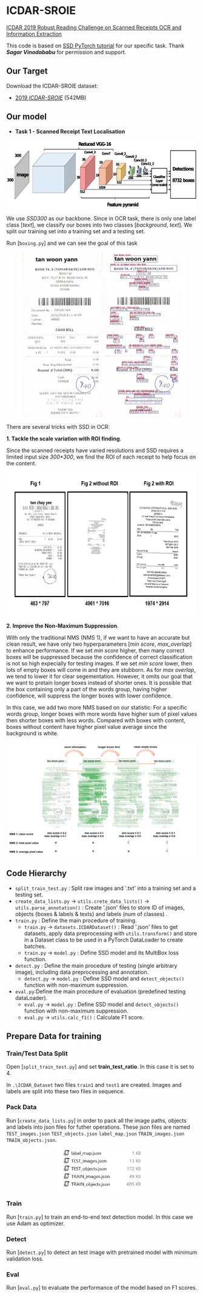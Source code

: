 # ICDAR-SROIE

[ICDAR 2019 Robust Reading Challenge on Scanned Receipts OCR and Information Extraction](http://rrc.cvc.uab.es/?ch=13)

This code is based on [SSD PyTorch tutorial](https://github.com/sgrvinod/a-PyTorch-Tutorial-to-Object-Detection) for our specific task. Thank ***Sagar Vinodababu*** for permission and support.

## Our Target

Download the ICDAR-SROIE dataset:
- [2019 _ICDAR-SROIE_](https://pan.baidu.com/s/1a57eKCSq8SV8Njz8-jO4Ww#list/path=%2FSROIE2019&parentPath=%2F) (542MB)

## Our model
- **Task 1 - Scanned Receipt Text Localisation**

<div align=center><img src="./img/SSD300.png" width="600" height="181"/></div>

We use *SSD300* as our backbone. Since in OCR task, there is only one label class \[*text*\], we classify our boxes into two classes \[*background*, *text*\]. We split our training set into a training set and a testing set. 




Run [`boxing.py`] and we can see the goal of this task

<div align=center><img src="./img/boxing.PNG" width="450" height="436"/></div>




There are several tricks with SSD in OCR:

**1. Tackle the scale variation with ROI finding**. 

Since the scanned receipts have varied resolutions and SSD requires a limited input size *300\*300*, we find the ROI of each receipt to help focus on the content.

<div align=center><img src="./img/ROI.PNG" width="625" height="380"/></div>



**2. Improve the Non-Maximum Suppression**. 

With only the traditional NMS (NMS 1), if we want to have an accurate but clean result, we have only two hyperparameters [*min score*, *max_overlap*] to enhance performance. If we set *min score* higher, then many correct boxes will be suppressed because the confidence of correct classification is not so high expecially for testing images. If we set *min score* lower, then lots of empty boxes will come in and they are stubborn. As for *max overlap*, we tend to lower it for clear segementation. However, it omits our goal that we want to pretain longer boxes instead of shorter ones. It is possible that the box containing only a part of the words group, having higher confidence, will suppress the longer boxes with lower confidence. 

In this case, we add two more NMS based on our statistic: For a specific words group, longer boxes with more words have higher sum of pixel values then shorter boxes with less words. Compared with boxes with content, boxes without content have higher pixel value average since the background is white.

<div align=center><img src="./img/NMS.PNG" /></div>



## Code Hierarchy
- `split_train_test.py` : Split raw images and '.txt' into a training set and a testing set.
- `create_data_lists.py` -> `utils.crete_data_lists()` -> `utils.parse_annotation()` :  Create '.json' files to store ID of images, objects {boxes & labels & texts} and labels (num of classes) . 
- `train.py` : Define the main procedure of training.
  - `train.py` -> `datasets.ICDARDataset()` : Read '.json' files to get datasets, apply data preprocessing with `utils.transform()` and store in a Dataset class to be used in a PyTorch DataLoader to create batches.
  - `train.py` -> `model.py` : Define SSD model and its MultiBox loss function.
- `detect.py` : Define the main procedure of testing (single arbitrary image), including data preprocessing and annotation.
  - `detect.py` -> `model.py` : Define SSD model and `detect_objects()` function with non-maximum suppression.
- `eval.py`:Define the main procedure of evaluation (predefined testing dataLoader).
  - `eval.py` -> `model.py` : Define SSD model and `detect_objects()` function with non-maximum suppression.
  - `eval.py` -> `utils.calc_f1()` : Calculate F1 score.
  


## Prepare Data for training

### Train/Test Data Split 
Open [`split_train_test.py`] and set **train_test_ratio**. In this case it is set to 4.

In `.\ICDAR_Dataset` two files `train1` and `test1` are created. Images and labels are split into these two files in sequence.

### Pack Data
Run [`create_data_lists.py`] in order to pack all the image paths, objects and labels into json files for futher operations. These json files are named `TEST_images.json` `TEST_objects.json` `label_map.json` `TRAIN_images.json` `TRAIN_objects.json`.

<div align=center><img src="./img/json_list.PNG" width="230" height="110"/></div>

### Train
Run [`train.py`] to train an end-to-end text detection model. In this case we use Adam as optimizer.

### Detect
Run [`detect.py`] to detect an test image with pretrained model with minimum validation loss. 

### Eval
Run [`eval.py`] to evaluate the performance of the model based on F1 scores.
